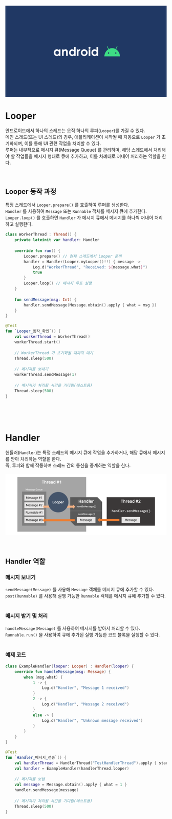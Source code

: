 ![image](./android.png)
# Looper
안드로이드에서 하나의 스레드는 오직 하나의 루퍼(`Looper`)를 가질 수 있다.<br/>
메인 스레드(또는 UI 스레드)의 경우, 애플리케이션이 시작될 때 자동으로 `Looper` 가 초기화되며, 이를 통해 UI 관련 작업을 처리할 수 있다.<br/>
루퍼는 내부적으로 메시지 큐(Message Queue) 를 관리하며, 해당 스레드에서 처리해야 할 작업들을 메시지 형태로 큐에 추가하고, 이를 차례대로 꺼내어 처리하는 역할을 한다.<br/>
<br/>
<br/>

## Looper 동작 과정
특정 스레드에서 `Looper.prepare()` 를 호출하여 루퍼를 생성한다.<br/>
`Handler` 를 사용하여 `Message` 또는 `Runnable` 객체를 메시지 큐에 추가한다.<br/>
`Looper.loop()` 를 호출하면 `Handler` 가 메시지 큐에서 메시지를 하나씩 꺼내어 처리하고 실행한다.<br/>

```kotlin
class WorkerThread : Thread() {
    private lateinit var handler: Handler

    override fun run() {
        Looper.prepare() // 현재 스레드에서 Looper 준비
        handler = Handler(Looper.myLooper()!!) { message ->
            Log.d("WorkerThread", "Received: ${message.what}")
            true
        }
        Looper.loop() // 메시지 루프 실행
    }

    fun sendMessage(msg: Int) {
        handler.sendMessage(Message.obtain().apply { what = msg })
    }
}
```
```kotlin
@Test
fun `Looper_동작_확인`() {
    val workerThread = WorkerThread()
    workerThread.start()

    // WorkerThread 가 초기화될 때까지 대기
    Thread.sleep(500)

    // 메시지를 보내기
    workerThread.sendMessage(1)

    // 메시지가 처리될 시간을 기다림(테스트용)
    Thread.sleep(500)
}
```
<br/>
<br/>
<br/>



# Handler
핸들러(`Handler`)는 특정 스레드의 메시지 큐에 작업을 추가하거나, 해당 큐에서 메시지를 받아 처리하는 역할을 한다.<br/>
즉, 루퍼와 함께 작동하며 스레드 간의 통신을 중계하는 역할을 한다.<br/>
<br/>![image](./handler.png)<br/>
<br/>
<br/>

## Handler 역할
### 메시지 보내기
`sendMessage(Message)` 를 사용해 `Message` 객체를 메시지 큐에 추가할 수 있다.<br/>
`post(Runnable)` 를 사용해 실행 가능한 `Runnable` 객체를 메시지 큐에 추가할 수 있다.<br/>
<br/>

### 메시지 받기 및 처리
`handleMessage(Message)` 를 사용하여 메시지를 받아서 처리할 수 있다.<br/>
`Runnable.run()` 을 사용하여 큐에 추가된 실행 가능한 코드 블록을 실행할 수 있다.<br/>
<br/>

### 예제 코드
```kotlin
class ExampleHandler(looper: Looper) : Handler(looper) {
    override fun handleMessage(msg: Message) {
        when (msg.what) {
            1 -> {
                Log.d("Handler", "Message 1 received")
            }
            2 -> {
                Log.d("Handler", "Message 2 received")
            }
            else -> {
                Log.d("Handler", "Unknown message received")
            }
        }
    }
}
```
```kotlin
@Test
fun `Handler_메시지_전송`() {
    val handlerThread = HandlerThread("TestHandlerThread").apply { start() }
    val handler = ExampleHandler(handlerThread.looper)

    // 메시지를 보냄
    val message = Message.obtain().apply { what = 1 }
    handler.sendMessage(message)

    // 메시지가 처리될 시간을 기다림(테스트용)
    Thread.sleep(500)
}
```
